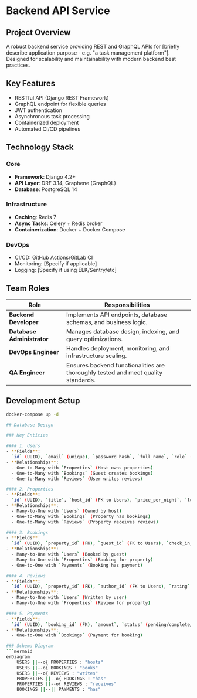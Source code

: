 # Backend API Service  

## Project Overview  
A robust backend service providing REST and GraphQL APIs for [briefly describe application purpose - e.g. "a task management platform"]. Designed for scalability and maintainability with modern backend best practices.  

## Key Features  
- RESTful API (Django REST Framework)  
- GraphQL endpoint for flexible queries  
- JWT authentication  
- Asynchronous task processing  
- Containerized deployment  
- Automated CI/CD pipelines  

## Technology Stack  

### Core  
- **Framework**: Django 4.2+  
- **API Layer**: DRF 3.14, Graphene (GraphQL)  
- **Database**: PostgreSQL 14  

### Infrastructure  
- **Caching**: Redis 7  
- **Async Tasks**: Celery + Redis broker  
- **Containerization**: Docker + Docker Compose  

### DevOps  
- CI/CD: GitHub Actions/GitLab CI  
- Monitoring: [Specify if applicable]  
- Logging: [Specify if using ELK/Sentry/etc]  

## Team Roles  

| Role                   | Responsibilities                                                                 |
|------------------------|---------------------------------------------------------------------------------|
| **Backend Developer**  | Implements API endpoints, database schemas, and business logic.                 |
| **Database Administrator** | Manages database design, indexing, and query optimizations.                |
| **DevOps Engineer**    | Handles deployment, monitoring, and infrastructure scaling.                   |
| **QA Engineer**        | Ensures backend functionalities are thoroughly tested and meet quality standards. |  

## Development Setup  
```bash
docker-compose up -d

## Database Design

### Key Entities

#### 1. Users
- **Fields**:  
  `id` (UUID), `email` (unique), `password_hash`, `full_name`, `role` (host/guest)  
- **Relationships**:  
  - One-to-Many with `Properties` (Host owns properties)  
  - One-to-Many with `Bookings` (Guest creates bookings)  
  - One-to-Many with `Reviews` (User writes reviews)  

#### 2. Properties
- **Fields**:  
  `id` (UUID), `title`, `host_id` (FK to Users), `price_per_night`, `location`  
- **Relationships**:  
  - Many-to-One with `Users` (Owned by host)  
  - One-to-Many with `Bookings` (Property has bookings)  
  - One-to-Many with `Reviews` (Property receives reviews)  

#### 3. Bookings
- **Fields**:  
  `id` (UUID), `property_id` (FK), `guest_id` (FK to Users), `check_in_date`, `total_price`  
- **Relationships**:  
  - Many-to-One with `Users` (Booked by guest)  
  - Many-to-One with `Properties` (Booking for property)  
  - One-to-One with `Payments` (Booking has payment)  

#### 4. Reviews
- **Fields**:  
  `id` (UUID), `property_id` (FK), `author_id` (FK to Users), `rating` (1-5), `comment`  
- **Relationships**:  
  - Many-to-One with `Users` (Written by user)  
  - Many-to-One with `Properties` (Review for property)  

#### 5. Payments
- **Fields**:  
  `id` (UUID), `booking_id` (FK), `amount`, `status` (pending/complete/refunded), `payment_method`  
- **Relationships**:  
  - One-to-One with `Bookings` (Payment for booking)  

### Schema Diagram
```mermaid
erDiagram
    USERS ||--o{ PROPERTIES : "hosts"
    USERS ||--o{ BOOKINGS : "books"
    USERS ||--o{ REVIEWS : "writes"
    PROPERTIES ||--o{ BOOKINGS : "has"
    PROPERTIES ||--o{ REVIEWS : "receives"
    BOOKINGS ||--|| PAYMENTS : "has"